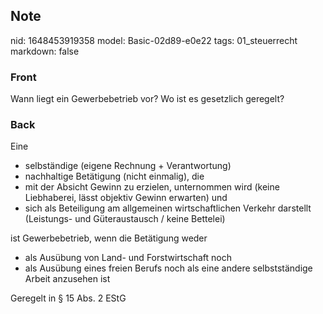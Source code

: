 ## Note
nid: 1648453919358
model: Basic-02d89-e0e22
tags: 01_steuerrecht
markdown: false

### Front
Wann liegt ein Gewerbebetrieb vor? Wo ist es gesetzlich geregelt?

### Back
Eine
<ul>
  <li>selbständige (eigene Rechnung + Verantwortung)
  <li>nachhaltige Betätigung (nicht einmalig), die
  <li>mit der Absicht Gewinn zu erzielen, unternommen wird (keine
  Liebhaberei, lässt objektiv Gewinn erwarten) und
  <li>sich als Beteiligung am allgemeinen wirtschaftlichen Verkehr
  darstellt (Leistungs- und Güteraustausch / keine Bettelei)
</ul>ist Gewerbebetrieb, wenn die Betätigung weder
<ul>
  <li>als Ausübung von Land- und Forstwirtschaft noch
  <li>als Ausübung eines freien Berufs noch als eine andere
  selbstständige Arbeit anzusehen ist
</ul>Geregelt in § 15 Abs. 2 EStG
